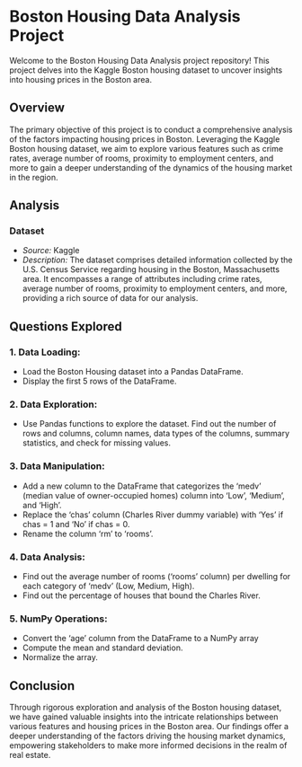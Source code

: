 # Boston Housing Data Analysis Project

Welcome to the Boston Housing Data Analysis project repository! This project delves into the Kaggle Boston housing dataset to uncover insights into housing prices in the Boston area.

## Overview

The primary objective of this project is to conduct a comprehensive analysis of the factors impacting housing prices in Boston. Leveraging the Kaggle Boston housing dataset, we aim to explore various features such as crime rates, average number of rooms, proximity to employment centers, and more to gain a deeper understanding of the dynamics of the housing market in the region.

## Analysis

### Dataset

- *Source:* Kaggle
- *Description:* The dataset comprises detailed information collected by the U.S. Census Service regarding housing in the Boston, Massachusetts area. It encompasses a range of attributes including crime rates, average number of rooms, proximity to employment centers, and more, providing a rich source of data for our analysis.

## Questions Explored

### 1. Data Loading:
- Load the Boston Housing dataset into a Pandas DataFrame.
- Display the first 5 rows of the DataFrame.
### 2. Data Exploration: 
- Use Pandas functions to explore the dataset. Find out the number of rows and columns, column names, data types of the columns, summary statistics, and check for missing values.
### 3. Data Manipulation:
- Add a new column to the DataFrame that categorizes the ‘medv’ (median value of owner-occupied homes) column into ‘Low’, ‘Medium’, and ‘High’.
- Replace the ‘chas’ column (Charles River dummy variable) with ‘Yes’ if chas = 1 and ‘No’ if chas = 0.
- Rename the column ‘rm’ to ‘rooms’.
### 4. Data Analysis:
- Find out the average number of rooms (‘rooms’ column) per dwelling for each category of ‘medv’ (Low, Medium, High).
- Find out the percentage of houses that bound the Charles River.
### 5. NumPy Operations: 
- Convert the ‘age’ column from the DataFrame to a NumPy array
- Compute the mean and standard deviation.
- Normalize the array.

## Conclusion

Through rigorous exploration and analysis of the Boston housing dataset, we have gained valuable insights into the intricate relationships between various features and housing prices in the Boston area. Our findings offer a deeper understanding of the factors driving the housing market dynamics, empowering stakeholders to make more informed decisions in the realm of real estate.
